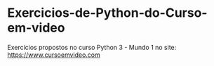# Exercicios-de-Python-do-Curso-em-video
Exercícios propostos no curso Python 3 - Mundo 1 no site: https://www.cursoemvideo.com
